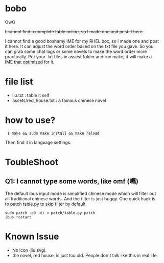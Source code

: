 # bobo
OwO

~~I cannot find a complete table online, so I made one and post it here.~~

I cannot find a good boshamy IME for my RHEL box, so I made one and post it here.
It can adjust the  word order based on the txt file you gave.
So you can grab some chat logs or some novels to make the word order more practically.
Put your .txt files in assest folder and run make, it will make a IME that optimized for it.
 
# file list

- liu.txt : table it self
- assets/red_house.txt : a famous chinese novel

# how to use?

````
 $ make && sudo make install && make reload
````

Then find it in language settings.

# ToubleShoot

## Q1: I cannot type some words, like omf (嗎)

The default ibus input mode is simplified chinese mode which will filter out all traditional chinese words. And the filter is just buggy. One quick hack is to patch table.py to skip filter by default. 

````
sudo patch -p0 -d/ < patch/table.py.patch
ibus restart
````

# Known Issue

 - No icon (liu.svg).
 - the novel, red house, is just too old. People don't talk like this in real life.
